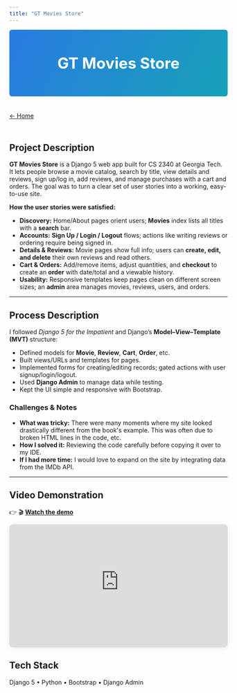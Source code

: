 ```yaml
---
title: "GT Movies Store"
---
```


<!-- Hide the site-wide banner on this page -->
<style>
  .page-header, .site-header { display: none !important; }
  .main-content { padding-top: 0 !important; }

  /* Project hero */
  .project-hero{
    background: linear-gradient(120deg,#2a7ae2,#17a2b8);
    color:#fff;
    text-align:center;
    padding:56px 16px;
    border-radius:6px;
    margin:0 0 24px;
  }
  .project-hero h1{
    color:#fff !important;   /* override theme */
    margin:0;
    font-size:2.2rem;
    font-weight:700;
  }

  /* Optional: nice spacing for back link */
  .back { display:inline-block; margin:12px 0 24px; }
</style>

<div class="project-hero"><h1>GT Movies Store</h1></div>

<a class="back" href="/">← Home</a>

## Project Description
**GT Movies Store** is a Django 5 web app built for CS 2340 at Georgia Tech. It lets people browse a movie catalog, search by title, view details and reviews, sign up/log in, add reviews, and manage purchases with a cart and orders. The goal was to turn a clear set of user stories into a working, easy-to-use site.

**How the user stories were satisfied:**
- **Discovery:** Home/About pages orient users; **Movies** index lists all titles with a **search** bar.
- **Accounts:** **Sign Up / Login / Logout** flows; actions like writing reviews or ordering require being signed in.
- **Details & Reviews:** Movie pages show full info; users can **create, edit, and delete** their own reviews and read others.
- **Cart & Orders:** Add/remove items, adjust quantities, and **checkout** to create an **order** with date/total and a viewable history.
- **Usability:** Responsive templates keep pages clean on different screen sizes; an **admin** area manages movies, reviews, users, and orders.

---

## Process Description
I followed *Django 5 for the Impatient* and Django’s **Model–View–Template (MVT)** structure:

- Defined models for **Movie**, **Review**, **Cart**, **Order**, etc.
- Built views/URLs and templates for pages.
- Implemented forms for creating/editing records; gated actions with user signup/login/logout.
- Used **Django Admin** to manage data while testing.
- Kept the UI simple and responsive with Bootstrap.

### Challenges & Notes
- **What was tricky:** There were many moments where my site looked drastically different from the book's example. This was often due to broken HTML lines in the code, etc.
- **How I solved it:** Reviewing the code carefully before copying it over to my IDE.
- **If I had more time:** I would love to expand on the site by integrating data from the IMDb API.

---

## Video Demonstration
👉 🎬 **[Watch the demo](https://youtu.be/ocTHmeA8y00)**

<!-- Responsive YouTube embed -->
<div class="yt-container">
  <iframe
    src="https://www.youtube-nocookie.com/embed/ocTHmeA8y00"
    title="GT Movies Store demo"
    frameborder="0"
    allow="accelerometer; autoplay; clipboard-write; encrypted-media; gyroscope; picture-in-picture; web-share"
    allowfullscreen>
  </iframe>
</div>

<style>
  .yt-container{
    position:relative; padding-bottom:56.25%; height:0; overflow:hidden;
    border-radius:8px; box-shadow:0 2px 12px rgba(0,0,0,.08); margin:12px 0 24px;
  }
  .yt-container iframe{
    position:absolute; top:0; left:0; width:100%; height:100%;
  }
</style>

## Tech Stack
Django 5 • Python • Bootstrap • Django Admin
